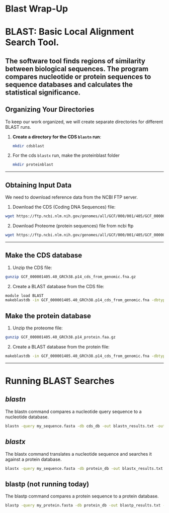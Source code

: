 # Blast Wrap-Up
# BLAST: Basic Local Alignment Search Tool.
The software tool finds regions of similarity between biological sequences. The program compares nucleotide or protein sequences to sequence databases and calculates the statistical significance.
---
## **Organizing Your Directories**
To keep our work organized, we will create separate directories for different BLAST runs.

1. **Create a directory for the CDS `blastn` run**:
   ```bash
   mkdir cdsblast


2. For the cds `blastx` run, make the proteinblast folder
   ```bash
   mkdir proteinblast

---
## Obtaining Input Data
We need to download reference data from the NCBI FTP server.

1. Download the CDS (Coding DNA Sequences) file:
``` bash
wget https://ftp.ncbi.nlm.nih.gov/genomes/all/GCF/000/001/405/GCF_000001405.40_GRCh38.p14/GCF_000001405.40_GRCh38.p14_cds_from_genomic.fna.gz
```

2. Download Proteome (protein sequences) file from ncbi ftp
``` bash
wget https://ftp.ncbi.nlm.nih.gov/genomes/all/GCF/000/001/405/GCF_000001405.40_GRCh38.p14/GCF_000001405.40_GRCh38.p14_protein.faa.gz
```
---
## Make the CDS database
1. Unzip the CDS file:
``` bash
gunzip GCF_000001405.40_GRCh38.p14_cds_from_genomic.fna.gz
```
2. Create a BLAST database from the CDS file:
``` bash
module load BLAST
makeblastdb -in GCF_000001405.40_GRCh38.p14_cds_from_genomic.fna -dbtype nucl -out cds_db
```
## Make the protein database
1. Unzip the proteome file:
``` bash
gunzip GCF_000001405.40_GRCh38.p14_protein.faa.gz
```
2. Create a BLAST database from the protein file:
``` bash
makeblastdb -in GCF_000001405.40_GRCh38.p14_cds_from_genomic.fna -dbtype prot -out protein_db
```
---
# Running BLAST Searches

## *blastn*
The blastn command compares a nucleotide query sequence to a nucleotide database.

``` bash
blastn -query my_sequence.fasta -db cds_db -out blastn_results.txt -outfmt 6
```

## *blastx*
The blastx command translates a nucleotide sequence and searches it against a protein database.
``` bash
blastx -query my_sequence.fasta -db protein_db -out blastx_results.txt -outfmt 6
```

## blastp (not running today)
The blastp command compares a protein sequence to a protein database.
``` bash
blastp -query my_protein.fasta -db protein_db -out blastp_results.txt -outfmt 6
```
